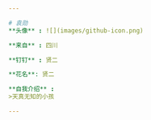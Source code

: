 ```yaml
---

# 袁勋
**头像** : ![](images/github-icon.png)

**来自** : 四川

**钉钉** : 贤二

**花名**: 贤二

**自我介绍** : 
>天真无知的小孩

---
```

